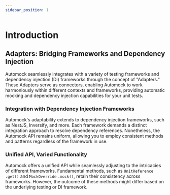 ```yaml
---
sidebar_position: 1
---
```


# Introduction

## Adapters: Bridging Frameworks and Dependency Injection

Automock seamlessly integrates with a variety of testing frameworks and dependency injection (DI) frameworks through the
concept of "Adapters." These Adapters serve as connectors, enabling Automock to work harmoniously within different
contexts and frameworks, providing automatic mocking and dependency injection capabilities for your unit tests.

### Integration with Dependency Injection Frameworks

Automock's adaptability extends to dependency injection frameworks, such as NestJS, Inversify, and more. Each framework
demands a distinct integration approach to resolve dependency references. Nonetheless, the Automock API remains uniform,
allowing you to employ consistent methods and patterns regardless of the framework in use.

### Unified API, Varied Functionality

Automock offers a unified API while seamlessly adjusting to the intricacies of different frameworks. Fundamental
methods, such as `UnitReference` `.get()` and `MockOverride` `.mock()`, retain their consistency across frameworks.
However, the outcome of these methods might differ based on the underlying testing or DI framework.
